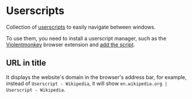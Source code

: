 # Userscripts

Collection of [userscripts](https://en.wikipedia.org/wiki/Userscript) to easily navigate between windows.

To use them, you need to install a userscript manager, such as the [Violentmonkey](https://violentmonkey.github.io) browser extension and [add the script](https://violentmonkey.github.io/guide/creating-a-userscript/).

## URL in title

It displays the website's domain in the browser's address bar, for example, instead of `Userscript - Wikipedia`, it will show `en.wikipedia.org | Userscript - Wikipedia`.

